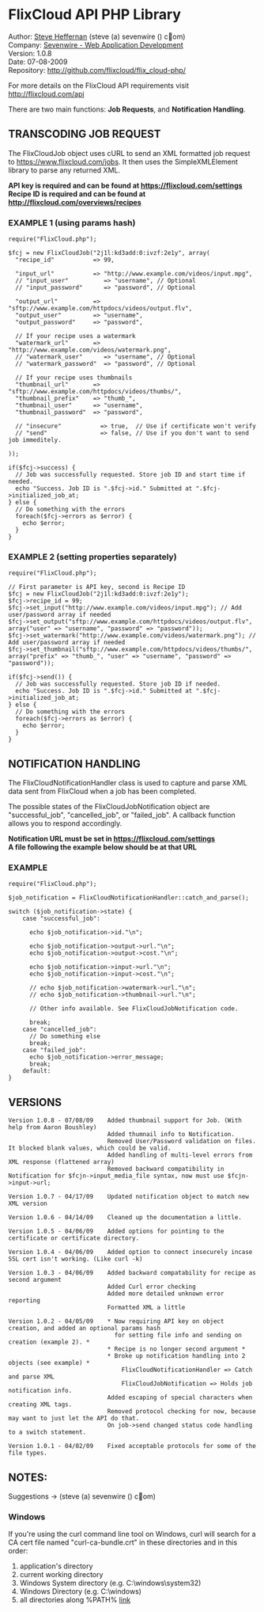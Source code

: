 FlixCloud API PHP Library
==========================

Author:  [Steve Heffernan](http://www.steveheffernan.com) (steve (a) sevenwire () c&#1;om)  
Company: [Sevenwire - Web Application Development](http://sevenwire.com)  
Version: 1.0.8  
Date:    07-08-2009  
Repository: <http://github.com/flixcloud/flix_cloud-php/>

For more details on the FlixCloud API requirements visit  
<http://flixcloud.com/api>

There are two main functions: **Job Requests**, and **Notification Handling**.


TRANSCODING JOB REQUEST
------------------------
The FlixCloudJob object uses cURL to send an XML formatted job request to
https://www.flixcloud.com/jobs. It then uses the SimpleXMLElement library
to parse any returned XML.

 **API key is required and can be found at <https://flixcloud.com/settings>**  
 **Recipe ID is required and can be found at <http://flixcloud.com/overviews/recipes>**


### EXAMPLE 1 (using params hash)

    require("FlixCloud.php");

    $fcj = new FlixCloudJob("2j1l:kd3add:0:ivzf:2e1y", array(
      "recipe_id"           => 99,
      
      "input_url"           => "http://www.example.com/videos/input.mpg",
      // "input_user"          => "username", // Optional
      // "input_password"      => "password", // Optional
      
      "output_url"          => "sftp://www.example.com/httpdocs/videos/output.flv",
      "output_user"         => "username",
      "output_password"     => "password",
      
      // If your recipe uses a watermark
      "watermark_url"       => "http://www.example.com/videos/watermark.png",
      // "watermark_user"      => "username", // Optional
      // "watermark_password"  => "password", // Optional
      
      // If your recipe uses thumbnails
      "thumbnail_url"       => "sftp://www.example.com/httpdocs/videos/thumbs/",
      "thumbnail_prefix"    => "thumb_",
      "thumbnail_user"      => "username",
      "thumbnail_password"  => "password",
      
      // "insecure"           => true,  // Use if certificate won't verify
      // "send"               => false, // Use if you don't want to send job immeditely.
      
    ));

    if($fcj->success) {
      // Job was successfully requested. Store job ID and start time if needed.
      echo "Success. Job ID is ".$fcj->id." Submitted at ".$fcj->initialized_job_at;
    } else {
      // Do something with the errors
      foreach($fcj->errors as $error) {
        echo $error;
      }
    }


### EXAMPLE 2 (setting properties separately)

    require("FlixCloud.php");

    // First parameter is API key, second is Recipe ID
    $fcj = new FlixCloudJob("2j1l:kd3add:0:ivzf:2e1y");
    $fcj->recipe_id = 99;
    $fcj->set_input("http://www.example.com/videos/input.mpg"); // Add user/password array if needed
    $fcj->set_output("sftp://www.example.com/httpdocs/videos/output.flv", array("user" => "username", "password" => "password"));
    $fcj->set_watermark("http://www.example.com/videos/watermark.png"); // Add user/password array if needed
    $fcj->set_thumbnail("sftp://www.example.com/httpdocs/videos/thumbs/", array("prefix" => "thumb_", "user" => "username", "password" => "password"));
    
    if($fcj->send()) {
      // Job was successfully requested. Store job ID if needed.
      echo "Success. Job ID is ".$fcj->id." Submitted at ".$fcj->initialized_job_at;
    } else {
      // Do something with the errors
      foreach($fcj->errors as $error) {
        echo $error;
      }
    }



NOTIFICATION HANDLING
----------------------
The FlixCloudNotificationHandler class is used to capture and parse XML data sent from
FlixCloud when a job has been completed.

The possible states of the FlixCloudJobNotification object are "successful\_job",
"cancelled\_job", or "failed\_job". A callback function allows you to respond accordingly.

**Notification URL must be set in <https://flixcloud.com/settings>**  
**A file following the example below should be at that URL**

### EXAMPLE

    require("FlixCloud.php");

    $job_notification = FlixCloudNotificationHandler::catch_and_parse();

    switch ($job_notification->state) {
        case "successful_job":

          echo $job_notification->id."\n";

          echo $job_notification->output->url."\n";
          echo $job_notification->output->cost."\n";

          echo $job_notification->input->url."\n";
          echo $job_notification->input->cost."\n";
          
          // echo $job_notification->watermark->url."\n";
          // echo $job_notification->thumbnail->url."\n";
          
          // Other info available. See FlixCloudJobNotification code.
          
          break;
        case "cancelled_job":
          // Do something else
          break;
        case "failed_job":
          echo $job_notification->error_message;
          break;
        default:
    }



VERSIONS
---------

    Version 1.0.8 - 07/08/09    Added thumbnail support for Job. (With help from Aaron Boushley)
                                Added thumnail info to Notification.
                                Removed User/Password validation on files. It blocked blank values, which could be valid.
                                Added handling of multi-level errors from XML response (flattened array)
                                Removed backward compatibility in Notification for $fcjn->input_media_file syntax, now must use $fcjn->input->url;

    Version 1.0.7 - 04/17/09    Updated notification object to match new XML version

    Version 1.0.6 - 04/14/09    Cleaned up the documentation a little.

    Version 1.0.5 - 04/06/09    Added options for pointing to the certificate or certificate directory.

    Version 1.0.4 - 04/06/09    Added option to connect insecurely incase SSL cert isn't working. (Like curl -k)

    Version 1.0.3 - 04/06/09    Added backward compatability for recipe as second argument
                                Added Curl error checking
                                Added more detailed unknown error reporting
                                Formatted XML a little

    Version 1.0.2 - 04/05/09    * Now requiring API key on object creation, and added an optional params hash
                                  for setting file info and sending on creation (example 2). *
                                * Recipe is no longer second argument *
                                * Broke up notification handling into 2 objects (see example) *
                                    FlixCloudNotificationHandler => Catch and parse XML
                                    FlixCloudJobNotification => Holds job notification info.
                                Added escaping of special characters when creating XML tags.
                                Removed protocol checking for now, because may want to just let the API do that.
                                On job->send changed status code handling to a switch statement.

    Version 1.0.1 - 04/02/09    Fixed acceptable protocols for some of the file types.



NOTES:
-------
Suggestions -> (steve (a) sevenwire () c&#1;om)

### Windows
If you're using the curl command line tool on Windows, curl will search
for a CA cert file named "curl-ca-bundle.crt" in these directories and in
this order:
  1. application's directory
  2. current working directory
  3. Windows System directory (e.g. C:\windows\system32)
  4. Windows Directory (e.g. C:\windows)
  5. all directories along %PATH%
[link](http://curl.haxx.se/docs/sslcerts.html)